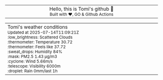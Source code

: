 
<div align="center">
<table>
<tbody>
<td align="center">
<img width="2000" height="0"><br>
Hello, this is Tomi's github 👋<br>
<sup>Built with ❤️, GO & Github Actions</sup><br>
<img width="2000" height="0">
</td>
</tbody>
</table>
</div>
<table>
<tbody>
<td align="left">
<img width="2000" height="0"><br>
Tomi's weather conditions<br>
<sup>Updated at 2025-07-14T11:09:21Z</sup><br>
<sup>:low_brightness: Scattered Clouds</sup><br>
<sup>:thermometer: Temperature 30.72 </sup><br>
<sup>:thermometer: Feels like 37.72</sup><br>
<sup>:sweat_drops: Humidity 84%</sup><br>
<sup>:mask: PM2.5 1.43 μg/m3</sup><br>
<sup>:cyclone: Wind 5.66m/s </sup><br>
<sup>:telescope: Visibility 6000m </sup><br>
<sup>:droplet: Rain 0mm/last 1h </sup><br>
<img width="2000" height="0">
</td>
<td align="left">
<img width="2000" height="0"><br>
<br>
<img width="2000" height="0">
</td>
</tbody>
</table>
</div>
    